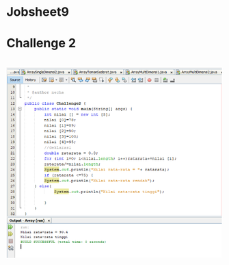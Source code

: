 # Jobsheet9
# Challenge 2
# ![Alt Text](https://github.com/necha28/Jobsheet9/blob/master/challenge2.PNG)

